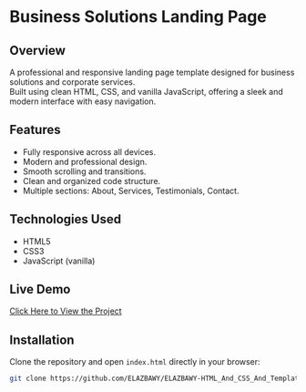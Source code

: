 # Business Solutions Landing Page

## Overview
A professional and responsive landing page template designed for business solutions and corporate services.  
Built using clean HTML, CSS, and vanilla JavaScript, offering a sleek and modern interface with easy navigation.

## Features
- Fully responsive across all devices.
- Modern and professional design.
- Smooth scrolling and transitions.
- Clean and organized code structure.
- Multiple sections: About, Services, Testimonials, Contact.

## Technologies Used
- HTML5
- CSS3
- JavaScript (vanilla)

## Live Demo
[Click Here to View the Project](https://elazbawy.github.io/-Responsive-Business-Solutions-Landing-Page-HTML-CSS-JavaScript-/)

## Installation
Clone the repository and open `index.html` directly in your browser:

```bash
git clone https://github.com/ELAZBAWY/ELAZBAWY-HTML_And_CSS_And_Template-Four.git
